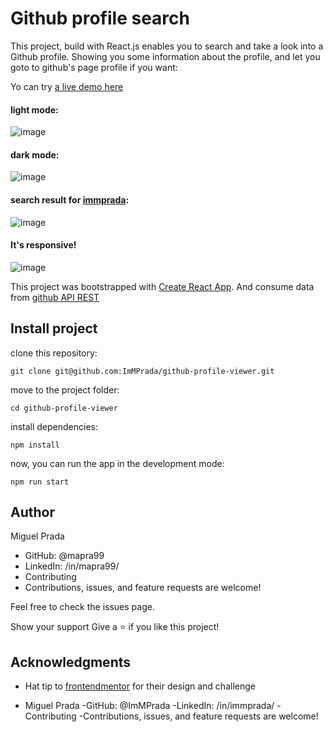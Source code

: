 # Github profile search

This project, build with React.js enables you to search and take a look into a Github profile. Showing you some information about the profile, and let you goto to github's page profile if you want:

Yo can try [a live demo here](https://github-profile-viewer-two.vercel.app/)

#### light mode:
![image](https://user-images.githubusercontent.com/26731448/176810497-04af4aa7-20f3-4875-a0aa-84f25eaf252c.png)

#### dark mode:
![image](https://user-images.githubusercontent.com/26731448/176810578-a4532382-dc41-4424-ab83-daae16095d07.png)

#### search result for [immprada](https://github.com/ImMPrada):
![image](https://user-images.githubusercontent.com/26731448/176810691-ef0fb895-97e0-4e1b-8b50-7e04b14f4e40.png)

#### It's responsive!
![image](https://user-images.githubusercontent.com/26731448/176810753-163c381a-aa5a-41ea-b57d-cc40bad8503a.png)


This project was bootstrapped with [Create React App](https://github.com/facebook/create-react-app).
And consume data from [github API REST](https://docs.github.com/es/rest)

## Install project

clone this repository:

`git clone git@github.com:ImMPrada/github-profile-viewer.git`

move to the project folder:

`cd github-profile-viewer`

install dependencies:

`npm install`

now, you can run the app in the development mode:

`npm run start`

## Author
Miguel Prada

- GitHub: @mapra99
- LinkedIn: /in/mapra99/
- Contributing
- Contributions, issues, and feature requests are welcome!

Feel free to check the issues page.

Show your support
Give a ⭐️ if you like this project!

## Acknowledgments
-  Hat tip to [frontendmentor](https://www.frontendmentor.io/) for their design and challenge

-  Miguel Prada
  -GitHub: @ImMPrada
  -LinkedIn: /in/immprada/
  -Contributing
  -Contributions, issues, and feature requests are welcome!



